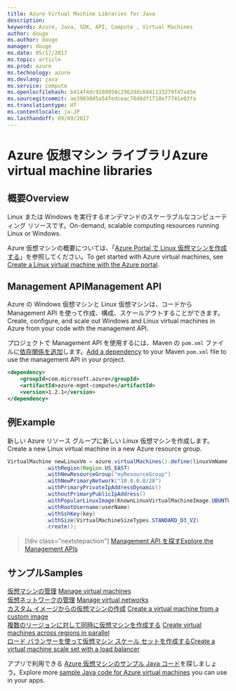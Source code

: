 ```yaml
---
title: Azure Virtual Machine Libraries for Java
description: 
keywords: Azure, Java, SDK, API, Compute , Virtual Machines
author: douge
ms.author: douge
manager: douge
ms.date: 05/17/2017
ms.topic: article
ms.prod: azure
ms.technology: azure
ms.devlang: java
ms.service: compute
ms.openlocfilehash: b414f4dc9289958c2562ddc6d41133279f47a45e
ms.sourcegitcommit: ae39830d5a54fedceac78d8df1718e77741e03fa
ms.translationtype: HT
ms.contentlocale: ja-JP
ms.lasthandoff: 09/09/2017
---
```

# <a name="azure-virtual-machine-libraries"></a><span data-ttu-id="21283-103">Azure 仮想マシン ライブラリ</span><span class="sxs-lookup"><span data-stu-id="21283-103">Azure virtual machine libraries</span></span>

## <a name="overview"></a><span data-ttu-id="21283-104">概要</span><span class="sxs-lookup"><span data-stu-id="21283-104">Overview</span></span>

<span data-ttu-id="21283-105">Linux または Windows を実行するオンデマンドのスケーラブルなコンピューティング リソースです。</span><span class="sxs-lookup"><span data-stu-id="21283-105">On-demand, scalable computing resources running Linux or Windows.</span></span>

<span data-ttu-id="21283-106">Azure 仮想マシンの概要については、「[Azure Portal で Linux 仮想マシンを作成する](/azure/virtual-machines/linux/quick-create-portal)」を参照してください。</span><span class="sxs-lookup"><span data-stu-id="21283-106">To get started with Azure virtual machines, see [Create a Linux virtual machine with the Azure portal](/azure/virtual-machines/linux/quick-create-portal).</span></span>

## <a name="management-api"></a><span data-ttu-id="21283-107">Management API</span><span class="sxs-lookup"><span data-stu-id="21283-107">Management API</span></span>

<span data-ttu-id="21283-108">Azure の Windows 仮想マシンと Linux 仮想マシンは、コードから Management API を使って作成、構成、スケールアウトすることができます。</span><span class="sxs-lookup"><span data-stu-id="21283-108">Create, configure, and scale out Windows and Linux virtual machines in Azure from your code with the management API.</span></span>

<span data-ttu-id="21283-109">プロジェクトで Management API を使用するには、Maven の `pom.xml` ファイルに[依存関係を追加](https://maven.apache.org/guides/getting-started/index.html#How_do_I_use_external_dependencies)します。</span><span class="sxs-lookup"><span data-stu-id="21283-109">[Add a dependency](https://maven.apache.org/guides/getting-started/index.html#How_do_I_use_external_dependencies) to your Maven `pom.xml` file to use the management API in your project.</span></span>  

```XML
<dependency>
    <groupId>com.microsoft.azure</groupId>
    <artifactId>azure-mgmt-compute</artifactId>
    <version>1.2.1</version>
</dependency>
```   


## <a name="example"></a><span data-ttu-id="21283-110">例</span><span class="sxs-lookup"><span data-stu-id="21283-110">Example</span></span>

<span data-ttu-id="21283-111">新しい Azure リソース グループに新しい Linux 仮想マシンを作成します。</span><span class="sxs-lookup"><span data-stu-id="21283-111">Create a new Linux virtual machine in a new Azure resource group.</span></span>

```java
VirtualMachine newLinuxVm = azure.virtualMachines().define(linuxVmName)
            .withRegion(Region.US_EAST)
            .withNewResourceGroup("myResourceGroup")
            .withNewPrimaryNetwork("10.0.0.0/28")
            .withPrimaryPrivateIpAddressDynamic()
            .withoutPrimaryPublicIpAddress()
            .withPopularLinuxImage(KnownLinuxVirtualMachineImage.UBUNTU_SERVER_16_04_LTS)
            .withRootUsername(userName)
            .withSshKey(key)
            .withSize(VirtualMachineSizeTypes.STANDARD_D3_V2)
            .create();
```

> [!div class="nextstepaction"]
> [<span data-ttu-id="21283-112">Management API を探す</span><span class="sxs-lookup"><span data-stu-id="21283-112">Explore the Management APIs</span></span>](/java/api/overview/azure/virtualmachines/managementapi)


## <a name="samples"></a><span data-ttu-id="21283-113">サンプル</span><span class="sxs-lookup"><span data-stu-id="21283-113">Samples</span></span>

<span data-ttu-id="21283-114">[仮想マシンの管理][1] </span><span class="sxs-lookup"><span data-stu-id="21283-114">[Manage virtual machines][1] </span></span>  
<span data-ttu-id="21283-115">[仮想ネットワークの管理][6] </span><span class="sxs-lookup"><span data-stu-id="21283-115">[Manage virtual networks][6] </span></span>  
<span data-ttu-id="21283-116">[カスタム イメージからの仮想マシンの作成][2] </span><span class="sxs-lookup"><span data-stu-id="21283-116">[Create a virtual machine from a custom image][2] </span></span>  
<span data-ttu-id="21283-117">[複数のリージョンに対して同時に仮想マシンを作成する][5]  </span><span class="sxs-lookup"><span data-stu-id="21283-117">[Create virtual machines across regions in parallel][5]  </span></span>  
<span data-ttu-id="21283-118">[ロード バランサーを使って仮想マシン スケール セットを作成する][7]</span><span class="sxs-lookup"><span data-stu-id="21283-118">[Create a virtual machine scale set with a load balancer][7]</span></span>    

[1]: ../docs-ref-conceptual/java-sdk-manage-virtual-machines.md
[2]: https://azure.microsoft.com/resources/samples/managed-disk-java-create-virtual-machine-using-custom-image/
[5]: ../docs-ref-conceptual/java-sdk-virtual-machines-in-parallel.md
[6]: ../docs-ref-conceptual/java-sdk-manage-virtual-networks.md
[7]: ../docs-ref-conceptual/java-sdk-manage-vm-scalesets.md

<span data-ttu-id="21283-119">アプリで利用できる [Azure 仮想マシンのサンプル Java コード](https://azure.microsoft.com/resources/samples/?platform=java&term=VM)を探しましょう。</span><span class="sxs-lookup"><span data-stu-id="21283-119">Explore more [sample Java code for Azure virtual machines](https://azure.microsoft.com/resources/samples/?platform=java&term=VM) you can use in your apps.</span></span>